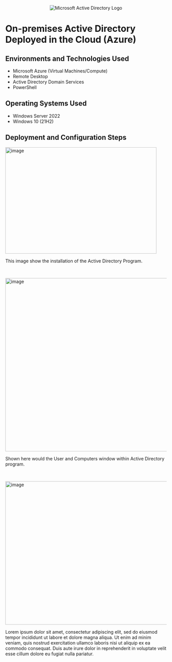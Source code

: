 <p align="center">
<img src="https://i.imgur.com/pU5A58S.png" alt="Microsoft Active Directory Logo"/>
</p>

<h1>On-premises Active Directory Deployed in the Cloud (Azure)</h1>

<h2>Environments and Technologies Used</h2>

- Microsoft Azure (Virtual Machines/Compute)
- Remote Desktop
- Active Directory Domain Services
- PowerShell

<h2>Operating Systems Used </h2>

- Windows Server 2022
- Windows 10 (21H2)

<h2>Deployment and Configuration Steps</h2>

<p>
<img width="472" height="331" alt="image" src="https://github.com/user-attachments/assets/e2f94636-f929-4c43-97b1-2fe7e902f2f4" />

</p>
<p>
This image show the installation of the Active Directory Program.
</p>
<br />

<p>
<img width="874" height="539" alt="image" src="https://github.com/user-attachments/assets/f467ad07-d5b2-4456-9f04-1ab93d39f9d4" />

</p>
<p>
Shown here would the User and Computers window within Active Directory program.
</p>
<br />

<p>
<img width="520" height="446" alt="image" src="https://github.com/user-attachments/assets/8ca09138-a7df-46f1-8c9a-e5968934f85e" />

</p>
<p>
Lorem ipsum dolor sit amet, consectetur adipiscing elit, sed do eiusmod tempor incididunt ut labore et dolore magna aliqua. Ut enim ad minim veniam, quis nostrud exercitation ullamco laboris nisi ut aliquip ex ea commodo consequat. Duis aute irure dolor in reprehenderit in voluptate velit esse cillum dolore eu fugiat nulla pariatur.
</p>
<br />
